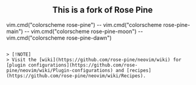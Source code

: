 <p align="center">
	<h2 align="center">This is a fork of Rose Pine</h2>
</p>


vim.cmd("colorscheme rose-pine")
-- vim.cmd("colorscheme rose-pine-main")
-- vim.cmd("colorscheme rose-pine-moon")
-- vim.cmd("colorscheme rose-pine-dawn")
```

> [!NOTE]
> Visit the [wiki](https://github.com/rose-pine/neovim/wiki) for [plugin configurations](https://github.com/rose-pine/neovim/wiki/Plugin-configurations) and [recipes](https://github.com/rose-pine/neovim/wiki/Recipes).

